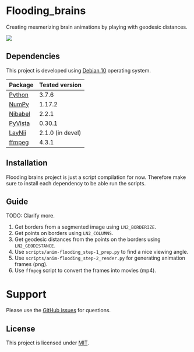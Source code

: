 # Flooding_brains
Creating mesmerizing brain animations by playing with geodesic distances.

<img src="/visuals/movie-okapi_white_crop.gif"/>

## Dependencies
This project is developed using [Debian 10](https://www.debian.org/intro/philosophy) operating system.

| Package                                                  | Tested version  |
|----------------------------------------------------------|-----------------|
| [Python](https://www.python.org/)                        | 3.7.6           |
| [NumPy](http://www.numpy.org/)                           | 1.17.2          |
| [Nibabel](https://nipy.org/nibabel/)                     | 2.2.1           |
| [PyVista](https://docs.pyvista.org/)                     | 0.30.1          |
| [LayNii](https://github.com/layerfMRI/LAYNII)            | 2.1.0 (in devel)|
| [ffmpeg](https://www.ffmpeg.org/)                        | 4.3.1           |

## Installation
Flooding brains project is just a script compilation for now. Therefore make sure to install each dependency to be able run the scripts.

## Guide
TODO: Clarify more.
1. Get borders from a segmented image using `LN2_BORDERIZE`.
2. Get points on borders using `LN2_COLUMNS`.
3. Get geodesic distances from the points on the borders using `LN2_GEODISTANCE`.
4. Use `scripts/anim-flooding_step-1_prep.py` to find a nice viewing angle.
5. Use `scripts/anim-flooding_step-2_render.py` for generating animation frames (png).
6. Use `ffmpeg` script to convert the frames into movies (mp4).

# Support

Please use the [GitHub issues](https://github.com/ofgulban/flooding_brains/issues) for questions.

## License
This project is licensed under [MIT](LICENSE).
